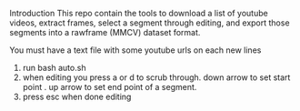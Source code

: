 Introduction
This repo contain the tools to download a list of youtube videos, extract frames, select a segment through editing, and export those segments into a rawframe (MMCV) dataset format.

You must have  a text file with some youtube urls on each new lines
1. run bash auto.sh
2. when editing you press a or d to scrub through. down arrow to set start point . up arrow to set end point of a segment.
3. press esc when done editing
